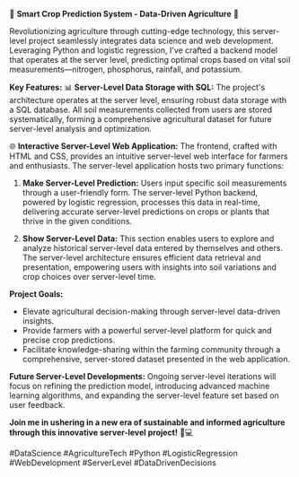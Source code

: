 🌱 **Smart Crop Prediction System - Data-Driven Agriculture** 🌾

Revolutionizing agriculture through cutting-edge technology, this server-level project seamlessly integrates data science and web development. Leveraging Python and logistic regression, I've crafted a backend model that operates at the server level, predicting optimal crops based on vital soil measurements—nitrogen, phosphorus, rainfall, and potassium.

**Key Features:**
📊 **Server-Level Data Storage with SQL:** The project's architecture operates at the server level, ensuring robust data storage with a SQL database. All soil measurements collected from users are stored systematically, forming a comprehensive agricultural dataset for future server-level analysis and optimization.

🌐 **Interactive Server-Level Web Application:** The frontend, crafted with HTML and CSS, provides an intuitive server-level web interface for farmers and enthusiasts. The server-level application hosts two primary functions:

1. **Make Server-Level Prediction:** Users input specific soil measurements through a user-friendly form. The server-level Python backend, powered by logistic regression, processes this data in real-time, delivering accurate server-level predictions on crops or plants that thrive in the given conditions.

2. **Show Server-Level Data:** This section enables users to explore and analyze historical server-level data entered by themselves and others. The server-level architecture ensures efficient data retrieval and presentation, empowering users with insights into soil variations and crop choices over server-level time.

**Project Goals:**
- Elevate agricultural decision-making through server-level data-driven insights.
- Provide farmers with a powerful server-level platform for quick and precise crop predictions.
- Facilitate knowledge-sharing within the farming community through a comprehensive, server-stored dataset presented in the web application.

**Future Server-Level Developments:**
Ongoing server-level iterations will focus on refining the prediction model, introducing advanced machine learning algorithms, and expanding the server-level feature set based on user feedback.

**Join me in ushering in a new era of sustainable and informed agriculture through this innovative server-level project!** 🌱💻

#DataScience #AgricultureTech #Python #LogisticRegression #WebDevelopment #ServerLevel #DataDrivenDecisions
